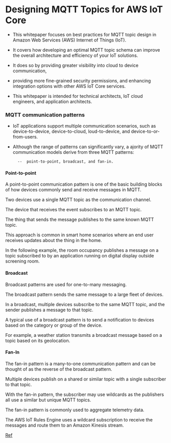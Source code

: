 # Designing MQTT Topics for AWS IoT Core


- This whitepaper focuses on best practices for MQTT topic design in Amazon Web Services (AWS) Internet of Things (IoT). 

- It covers how developing an optimal MQTT topic schema can improve the overall architecture and efficiency of your IoT solutions. 

- It does so by providing greater visibility into cloud to device communication, 
- providing more fine-grained security permissions, and enhancing integration options with other AWS IoT Core services. 

- This whitepaper is intended for technical architects, IoT cloud engineers, and application architects. 


### MQTT communication patterns

- IoT applications support multiple communication scenarios, such as device-to-device, device-to-cloud, loud-to-device, and device-to-or-from-users. 

- Although the range of patterns can significantly vary, a ajority of MQTT communication models derive from three MQTT patterns: 
        
        --  point-to-point, broadcast, and fan-in.


#### Point-to-point

A point-to-point communication pattern is one of the basic building blocks of how devices commonly send and receive messages in MQTT. 

Two devices use a single MQTT topic as the communication channel.

The device that receives the event subscribes to an MQTT topic. 

The thing that sends the message publishes to the same known MQTT topic. 

This approach is common in smart home scenarios where an end user receives updates about the thing in the home. 

In the following example, the room occupancy publishes a message on a topic subscribed to by an application running on digital display outside screening room.

#### Broadcast

Broadcast patterns are used for one-to-many messaging. 

The broadcast pattern sends the same message to a large fleet of devices. 

In a broadcast, multiple devices subscribe to the same MQTT topic, and the sender publishes a message to that topic. 

A typical use of a broadcast pattern is to send a notification to devices based on the category or group of the device. 

For example, a weather station transmits a broadcast message based on a topic based on its geolocation.


#### Fan-In

The fan-in pattern is a many-to-one communication pattern and can be thought of as the reverse of the broadcast pattern.

Multiple devices publish on a shared or similar topic with a single subscriber to that topic. 

With the fan-in pattern, the subscriber may use wildcards as the publishers all use a similar but unique MQTT topics. 

The fan-in pattern is commonly used to aggregate telemetry data.

The AWS IoT Rules Engine uses a wildcard subscription to receive the messages and route them to an Amazon Kinesis stream. 














<a href="https://docs.aws.amazon.com/whitepapers/latest/designing-mqtt-topics-aws-iot-core/designing-mqtt-topics-aws-iot-core.pdf#designing-mqtt-topics-aws-iot-core
"> Ref </a> 











